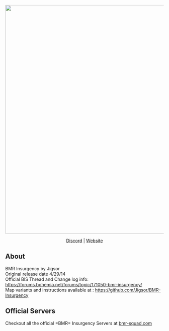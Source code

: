 <div>
<p  align="center">
    <img src="https://bmr-squad.com/wp-content/uploads/2019/10/bmr_insurgency.jpg" width="728">
</p>
<p align="center">
    <a href="http://discord.bmr-squad.com">Discord</a> | <a href="https://bmr-squad.com">Website</a> 
</p>
</div>

## About
BMR Insurgency by Jigsor <br>
Original release date 4/29/14 
<br>
Official BIS Thread and Change log info:
<a href="https://forums.bohemia.net/forums/topic/171050-bmr-insurgency/">https://forums.bohemia.net/forums/topic/171050-bmr-insurgency/</a>
<br>
Map variants and instructions available at : https://github.com/Jigsor/BMR-Insurgency
## Official Servers 
Checkout all the official =BMR= Insurgency Servers at <a href="https://bmr-squad.com">bmr-squad.com</a>
